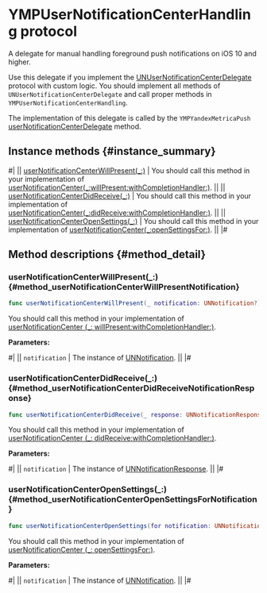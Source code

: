 # YMPUserNotificationCenterHandling protocol

A delegate for manual handling foreground push notifications on iOS 10 and higher.

Use this delegate if you implement the [UNUserNotificationCenterDelegate](https://developer.apple.com/documentation/usernotifications/unusernotificationcenterdelegate?language=swift) protocol with custom logic. You should implement all methods of `UNUserNotificationCenterDelegate` and call proper methods in `YMPUserNotificationCenterHandling`.

The implementation of this delegate is called by the `YMPYandexMetricaPush` [userNotificationCenterDelegate](YMPYandexMetricaPush.md#method_userNotificationCenterHandler) method.

## Instance methods {#instance_summary}

#|
|| [userNotificationCenterWillPresent(_:)](#method_userNotificationCenterWillPresentNotification) | You should call this method in your implementation of [userNotificationCenter(_:willPresent:withCompletionHandler:)](https://developer.apple.com/documentation/usernotifications/unusernotificationcenterdelegate/1649518-usernotificationcenter?language=swift). ||
|| [userNotificationCenterDidReceive(_:)](#method_userNotificationCenterDidReceiveNotificationResponse) | You should call this method in your implementation of [userNotificationCenter(_:didReceive:withCompletionHandler:)](https://developer.apple.com/documentation/usernotifications/unusernotificationcenterdelegate/1649501-usernotificationcenter?language=swift). ||
|| [userNotificationCenterOpenSettings(_:)](#method_userNotificationCenterOpenSettingsForNotification) | You should call this method in your implementation of [userNotificationCenter(_:openSettingsFor:)](https://developer.apple.com/documentation/usernotifications/unusernotificationcenterdelegate/2981869-usernotificationcenter?language=swift). ||
|#

## Method descriptions {#method_detail}

### userNotificationCenterWillPresent(_:) {#method_userNotificationCenterWillPresentNotification}

```swift translate=no
func userNotificationCenterWillPresent(_ notification: UNNotification?)
```

You should call this method in your implementation of [userNotificationCenter (_: willPresent:withCompletionHandler:)](https://developer.apple.com/documentation/usernotifications/unusernotificationcenterdelegate/1649518-usernotificationcenter?language=swift).

**Parameters:**

#|
|| `notification` | The instance of [UNNotification](https://developer.apple.com/documentation/usernotifications/unnotification?language=swift). ||
|#

### userNotificationCenterDidReceive(_:) {#method_userNotificationCenterDidReceiveNotificationResponse}

```swift translate=no
func userNotificationCenterDidReceive(_ response: UNNotificationResponse?)
```

You should call this method in your implementation of [userNotificationCenter (_: didReceive:withCompletionHandler:)](https://developer.apple.com/documentation/usernotifications/unusernotificationcenterdelegate/1649501-usernotificationcenter?language=swift).

**Parameters:**

#|
|| `notification` | The instance of [UNNotificationResponse](https://developer.apple.com/documentation/usernotifications/unnotificationresponse). ||
|#

### userNotificationCenterOpenSettings(_:) {#method_userNotificationCenterOpenSettingsForNotification}

```swift translate=no
func userNotificationCenterOpenSettings(for notification: UNNotification?)
```

You should call this method in your implementation of [userNotificationCenter (_: openSettingsFor:)](https://developer.apple.com/documentation/usernotifications/unusernotificationcenterdelegate/2981869-usernotificationcenter?language=swift).

**Parameters:**

#|
|| `notification` | The instance of [UNNotification](https://developer.apple.com/documentation/usernotifications/unnotification). ||
|#
